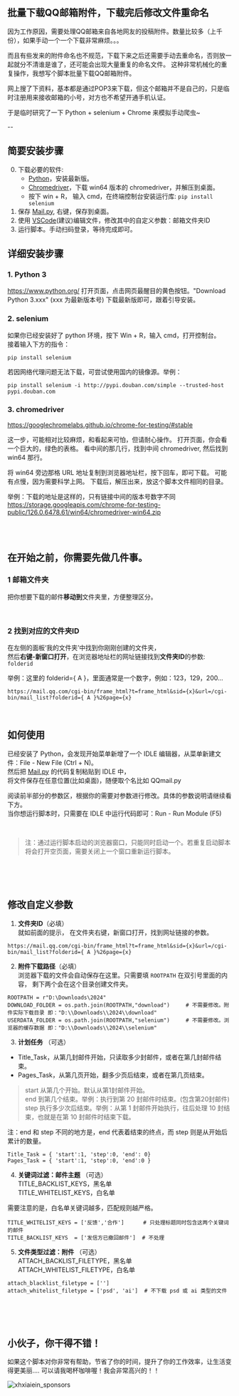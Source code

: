 ## 批量下载QQ邮箱附件，下载完后修改文件重命名

因为工作原因，需要处理QQ邮箱来自各地网友的投稿附件。数量比较多（上千份），如果手动一个一个下载非常麻烦。。。

而且有些发来的附件命名也不规范，下载下来之后还需要手动去重命名，否则放一起就分不清谁是谁了，还可能会出现大量重复的命名文件。 这种非常机械化的重复操作，我想写个脚本批量下载QQ邮箱附件。

网上搜了下资料，基本都是通过POP3来下载，但这个邮箱并不是自己的，只是临时注册用来接收邮箱的小号，对方也不希望开通手机认证。

于是临时研究了一下 Python + selenium + Chrome 来模拟手动爬虫~
  
--

## 简要安装步骤

0. 下载必要的软件:
   - [Python](https://www.python.org/downloads/)，安装最新版。
   - [Chromedriver](https://googlechromelabs.github.io/chrome-for-testing/#stable)，下载 win64 版本的 chromedriver，并解压到桌面。
   - 按下 win + R， 输入 cmd，在终端控制台安装运行库: `pip install selenium`
1. 保存 [Mail.py](https://raw.githubusercontent.com/XHXIAIEIN/Auto-Download-QQMail-Attach/master/Mail.py), 右键，保存到桌面。
2. 使用 [VSCode](https://code.visualstudio.com/Download)(建议)编辑文件，修改其中的自定义参数：邮箱文件夹ID
3. 运行脚本。手动扫码登录，等待完成即可。


## 详细安装步骤

### 1. **Python 3**   
https://www.python.org/
打开页面，点击网页最醒目的黄色按钮。"Download Python 3.xxx" (xxx 为最新版本号)
下载最新版即可，跟着引导安装。

### 2. **selenium**  
如果你已经安装好了 python 环境，按下 Win + R，输入 cmd，打开控制台。    
接着输入下方的指令：
```
pip install selenium
```
若因网络代理问题无法下载，可尝试使用国内的镜像源。举例：
```
pip install selenium -i http://pypi.douban.com/simple --trusted-host pypi.douban.com
```

### 3. **chromedriver**
https://googlechromelabs.github.io/chrome-for-testing/#stable

这一步，可能相对比较麻烦，和看起来可怕，但请耐心操作。
打开页面，你会看一个巨大的，绿色的表格。
看中间的那几行，找到中间 chromedriver, 然后找到 win64 那行。

将 win64 旁边那格 URL 地址复制到浏览器地址栏，按下回车，即可下载。
可能有点慢，因为需要科学上网。
下载后，解压出来，放这个脚本文件相同的目录。

举例：下载的地址是这样的，只有链接中间的版本号数字不同  
https://storage.googleapis.com/chrome-for-testing-public/126.0.6478.61/win64/chromedriver-win64.zip

<br><br>

## 在开始之前，你需要先做几件事。

### 1 邮箱文件夹

把你想要下载的邮件**移动到**文件夹里，方便整理区分。
   
<br>   
   
### 2 找到对应的文件夹ID
在左侧的面板‘我的文件夹’中找到你刚刚创建的文件夹，  
然后**右键-新窗口打开**，在浏览器地址栏的网址链接找到**文件夹ID**的参数:  `folderid`  
  
举例：这里的 folderid={ A }，里面通常是一个数字，例如：123，129，200...  
```
https://mail.qq.com/cgi-bin/frame_html?t=frame_html&sid={x}&url=/cgi-bin/mail_list?folderid={ A }%26page={x}
```  
     
<br>   


    
## 如何使用

已经安装了 Python，会发现开始菜单新增了一个 IDLE 编辑器，从菜单新建文件：File - New File (Ctrl + N)。    
然后把 [Mail.py](https://raw.githubusercontent.com/XHXIAIEIN/Auto-Download-QQMail-Attach/master/Mail.py) 的代码复制粘贴到 IDLE 中，  
将文件保存在任意位置(比如桌面)，随便取个名比如 QQmail.py

阅读前半部分的参数区，根据你的需要对参数进行修改。具体的参数说明请继续看下方。    
当你想运行脚本时，只需要在 IDLE 中运行代码即可：Run - Run Module (F5)   

<br>   
   
> 注：通过运行脚本启动的浏览器窗口，只能同时启动一个。若重复启动脚本将会打开空页面，需要关闭上一个窗口重新运行脚本。  
     
<br><br><br>  
   
## 修改自定义参数

1. **文件夹ID**（必填）  
就如前面的提示， 在文件夹右键，新窗口打开，找到网址链接的参数。
```
https://mail.qq.com/cgi-bin/frame_html?t=frame_html&sid={x}&url=/cgi-bin/mail_list?folderid={ A }%26page={x}
``` 

2. **附件下载路径**（必填）  
浏览器下载的文件会自动保存在这里。只需要填 ` ROOTPATH ` 在双引号里面的内容， 剩下两个会在这个目录创建文件夹。 
```
ROOTPATH = r"D:\Downloads\2024"
DOWNLOAD_FOLDER = os.path.join(ROOTPATH,"download")     # 不需要修改。附件实际下载目录 即："D:\\Downloads\\2024\\download"
USERDATA_FOLDER = os.path.join(ROOTPATH,"selenium")     # 不需要修改。浏览器的缓存数据 即："D:\\Downloads\\2024\\selenium"
```

3. **计划任务** （可选） 
- Title_Task，从第几封邮件开始，只读取多少封邮件，或者在第几封邮件结束。  
- Pages_Task，从第几页开始，翻多少页后结束，或者在第几页结束。   
 
> start  从第几个开始。默认从第1封邮件开始。    
> end    到第几个结束。举例：执行到第 20 封邮件时结束。(包含第20封邮件)   
> step   执行多少次后结束。举例：从第 1 封邮件开始执行，往后处理 10 封结束，也就是在第 10 封邮件时结束下载。   

注：end 和 step 不同的地方是，end 代表着结束的终点，而 step 则是从开始后累计的数量。  

```
Title_Task = { 'start':1, 'step':0, 'end': 0}
Pages_Task = { 'start':1, 'step':0, 'end':0 }
```

4. **关键词过滤：邮件主题** （可选）   
TITLE_BACKLIST_KEYS，黑名单  
TITLE_WHITELIST_KEYS，白名单  

需要注意的是，白名单关键词越多，匹配规则越严格。
      
``` 
TITLE_WHITELIST_KEYS = ['反馈','合作']      # 只处理标题同时包含这两个关键词的邮件
TITLE_BACKLIST_KEYS  = ['发信方已撤回邮件']  # 不处理
```
  
5. **文件类型过滤：附件** （可选）   
ATTACH_BACKLIST_FILETYPE，黑名单  
ATTACH_WHITELIST_FILETYPE，白名单  
      
``` 
attach_blacklist_filetype = [''] 
attach_whitelist_filetype = ['psd', 'ai']  # 不下载 psd 或 ai 类型的文件
```

  
<br><br><br>  


## 小伙子，你干得不错！

如果这个脚本对你非常有帮助，节省了你的时间，提升了你的工作效率，让生活变得更美丽....
可以请我喝杯咖啡喔！我会非常高兴的！！

![xhxiaiein_sponsors](https://user-images.githubusercontent.com/45864744/116389688-d38c4480-a84f-11eb-9dec-036bc1abf397.png)

